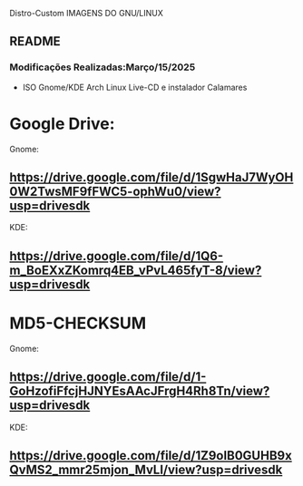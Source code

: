  Distro-Custom
IMAGENS DO GNU/LINUX
## README
### Modificações Realizadas:Março/15/2025
- ISO Gnome/KDE Arch Linux Live-CD e instalador Calamares
  
# Google Drive:

Gnome:
## https://drive.google.com/file/d/1SgwHaJ7WyOH0W2TwsMF9fFWC5-ophWu0/view?usp=drivesdk

KDE:
## https://drive.google.com/file/d/1Q6-m_BoEXxZKomrq4EB_vPvL465fyT-8/view?usp=drivesdk


# MD5-CHECKSUM

Gnome:
## https://drive.google.com/file/d/1-GoHzofiFfcjHJNYEsAAcJFrgH4Rh8Tn/view?usp=drivesdk

KDE:
## https://drive.google.com/file/d/1Z9oIB0GUHB9xQvMS2_mmr25mjon_MvLI/view?usp=drivesdk
